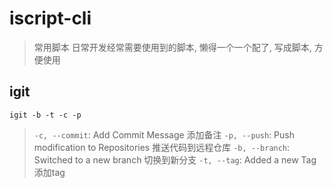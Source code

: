 # iscript-cli

> 常用脚本
> 日常开发经常需要使用到的脚本, 懒得一个一个配了, 写成脚本, 方便使用

## igit

```shell
igit -b -t -c -p
```

> `-c, --commit`: Add Commit Message 添加备注
> `-p, --push`:  Push modification to Repositories 推送代码到远程仓库
> `-b, --branch`:  Switched to a new branch 切换到新分支
> `-t, --tag`:  Added a new Tag 添加tag
